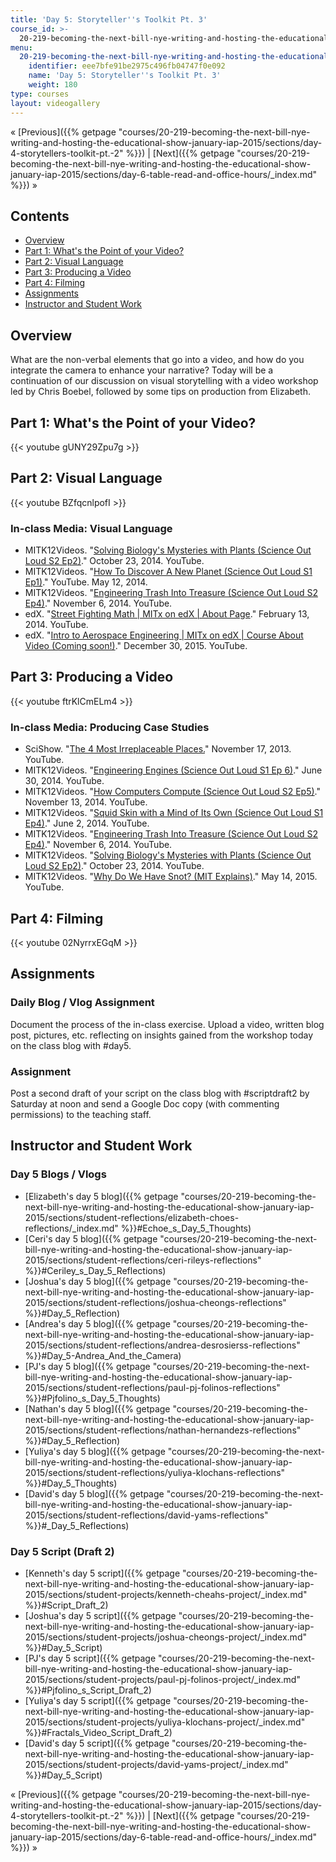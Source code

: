```yaml
---
title: 'Day 5: Storyteller''s Toolkit Pt. 3'
course_id: >-
  20-219-becoming-the-next-bill-nye-writing-and-hosting-the-educational-show-january-iap-2015
menu:
  20-219-becoming-the-next-bill-nye-writing-and-hosting-the-educational-show-january-iap-2015:
    identifier: eee7bfe91be2975c496fb04747f0e092
    name: 'Day 5: Storyteller''s Toolkit Pt. 3'
    weight: 180
type: courses
layout: videogallery
---
```

« [Previous]({{% getpage "courses/20-219-becoming-the-next-bill-nye-writing-and-hosting-the-educational-show-january-iap-2015/sections/day-4-storytellers-toolkit-pt.-2" %}}) | [Next]({{% getpage "courses/20-219-becoming-the-next-bill-nye-writing-and-hosting-the-educational-show-january-iap-2015/sections/day-6-table-read-and-office-hours/_index.md" %}}) »

Contents
--------

*   [Overview](#Overview)
*   [Part 1: What's the Point of your Video?](#Part_1:_What_s_the_point_of_your_video_)
*   [Part 2: Visual Language](#Part_2:_Visual_Language)
*   [Part 3: Producing a Video](#Part_3:_Producing_a_Video)
*   [Part 4: Filming](#Part_4:_Filming)
*   [Assignments](#Assignments)
*   [Instructor and Student Work](#Instructor_and_Student_Work)

Overview
--------

What are the non-verbal elements that go into a video, and how do you integrate the camera to enhance your narrative? Today will be a continuation of our discussion on visual storytelling with a video workshop led by Chris Boebel, followed by some tips on production from Elizabeth.

Part 1: What's the Point of your Video?
---------------------------------------

{{< youtube gUNY29Zpu7g >}}

Part 2: Visual Language
-----------------------

{{< youtube BZfqcnlpofI >}}

### In-class Media: Visual Language

*   MITK12Videos. "[Solving Biology's Mysteries with Plants (Science Out Loud S2 Ep2)](https://youtu.be/K9mhXBOhuHU)." October 23, 2014. YouTube.
*   MITK12Videos. "[How To Discover A New Planet (Science Out Loud S1 Ep1)](https://youtu.be/4RarO2wS14Q)." YouTube. May 12, 2014.
*   MITK12Videos. "[Engineering Trash Into Treasure (Science Out Loud S2 Ep4)](https://youtu.be/GzhFgEYiVyY)." November 6, 2014. YouTube.
*   edX. "[Street Fighting Math | MITx on edX | About Page](https://youtu.be/u23ZUSu7-HY)." February 13, 2014. YouTube.
*   edX. "[Intro to Aerospace Engineering | MITx on edX | Course About Video (Coming soon!)](https://youtu.be/Nugc_RO56cQ)." December 30, 2015. YouTube.

Part 3: Producing a Video
-------------------------

{{< youtube ftrKlCmELm4 >}}

### In-class Media: Producing Case Studies

*   SciShow. "[The 4 Most Irreplaceable Places.](https://youtu.be/nsp2VLsie_E)" November 17, 2013. YouTube.
*   MITK12Videos. "[Engineering Engines (Science Out Loud S1 Ep 6)](https://youtu.be/y2vzH1MjRqQ)." June 30, 2014. YouTube.
*   MITK12Videos. "[How Computers Compute (Science Out Loud S2 Ep5)](https://youtu.be/8cVsgFN3hSM)." November 13, 2014. YouTube.
*   MITK12Videos. "[Squid Skin with a Mind of Its Own (Science Out Loud S1 Ep4)](https://youtu.be/mlzxxD9A07E)." June 2, 2014. YouTube.
*   MITK12Videos. "[Engineering Trash Into Treasure (Science Out Loud S2 Ep4)](https://youtu.be/GzhFgEYiVyY)." November 6, 2014. YouTube.
*   MITK12Videos. "[Solving Biology's Mysteries with Plants (Science Out Loud S2 Ep2)](https://youtu.be/K9mhXBOhuHU)." October 23, 2014. YouTube.
*   MITK12Videos. "[Why Do We Have Snot? (MIT Explains)](https://youtu.be/zDo-UG3i75o)." May 14, 2015. YouTube.

Part 4: Filming
---------------

{{< youtube 02NyrrxEGqM >}}

Assignments
-----------

### Daily Blog / Vlog Assignment

Document the process of the in-class exercise. Upload a video, written blog post, pictures, etc. reflecting on insights gained from the workshop today on the class blog with #day5.

### Assignment

Post a second draft of your script on the class blog with #scriptdraft2 by Saturday at noon and send a Google Doc copy (with commenting permissions) to the teaching staff.

Instructor and Student Work
---------------------------

### Day 5 Blogs / Vlogs

*   [Elizabeth's day 5 blog]({{% getpage "courses/20-219-becoming-the-next-bill-nye-writing-and-hosting-the-educational-show-january-iap-2015/sections/student-reflections/elizabeth-choes-reflections/_index.md" %}}#Echoe_s_Day_5_Thoughts)
*   [Ceri's day 5 blog]({{% getpage "courses/20-219-becoming-the-next-bill-nye-writing-and-hosting-the-educational-show-january-iap-2015/sections/student-reflections/ceri-rileys-reflections" %}}#Ceriley_s_Day_5_Reflections)
*   [Joshua's day 5 blog]({{% getpage "courses/20-219-becoming-the-next-bill-nye-writing-and-hosting-the-educational-show-january-iap-2015/sections/student-reflections/joshua-cheongs-reflections" %}}#Day_5_Reflection)
*   [Andrea's day 5 blog]({{% getpage "courses/20-219-becoming-the-next-bill-nye-writing-and-hosting-the-educational-show-january-iap-2015/sections/student-reflections/andrea-desrosierss-reflections" %}}#Day_5-Andrea_And_the_Camera)
*   [PJ's day 5 blog]({{% getpage "courses/20-219-becoming-the-next-bill-nye-writing-and-hosting-the-educational-show-january-iap-2015/sections/student-reflections/paul-pj-folinos-reflections" %}}#Pjfolino_s_Day_5_Thoughts)
*   [Nathan's day 5 blog]({{% getpage "courses/20-219-becoming-the-next-bill-nye-writing-and-hosting-the-educational-show-january-iap-2015/sections/student-reflections/nathan-hernandezs-reflections" %}}#Day_5_Reflection)
*   [Yuliya's day 5 blog]({{% getpage "courses/20-219-becoming-the-next-bill-nye-writing-and-hosting-the-educational-show-january-iap-2015/sections/student-reflections/yuliya-klochans-reflections" %}}#Day_5_Thoughts)
*   [David's day 5 blog]({{% getpage "courses/20-219-becoming-the-next-bill-nye-writing-and-hosting-the-educational-show-january-iap-2015/sections/student-reflections/david-yams-reflections" %}}#_Day_5_Reflections)

### Day 5 Script (Draft 2)

*   [Kenneth's day 5 script]({{% getpage "courses/20-219-becoming-the-next-bill-nye-writing-and-hosting-the-educational-show-january-iap-2015/sections/student-projects/kenneth-cheahs-project/_index.md" %}}#Script_Draft_2)
*   [Joshua's day 5 script]({{% getpage "courses/20-219-becoming-the-next-bill-nye-writing-and-hosting-the-educational-show-january-iap-2015/sections/student-projects/joshua-cheongs-project/_index.md" %}}#Day_5_Script)
*   [PJ's day 5 script]({{% getpage "courses/20-219-becoming-the-next-bill-nye-writing-and-hosting-the-educational-show-january-iap-2015/sections/student-projects/paul-pj-folinos-project/_index.md" %}}#Pjfolino_s_Script_Draft_2)
*   [Yuliya's day 5 script]({{% getpage "courses/20-219-becoming-the-next-bill-nye-writing-and-hosting-the-educational-show-january-iap-2015/sections/student-projects/yuliya-klochans-project/_index.md" %}}#Fractals_Video_Script_Draft_2)
*   [David's day 5 script]({{% getpage "courses/20-219-becoming-the-next-bill-nye-writing-and-hosting-the-educational-show-january-iap-2015/sections/student-projects/david-yams-project/_index.md" %}}#Day_5_Script)

« [Previous]({{% getpage "courses/20-219-becoming-the-next-bill-nye-writing-and-hosting-the-educational-show-january-iap-2015/sections/day-4-storytellers-toolkit-pt.-2" %}}) | [Next]({{% getpage "courses/20-219-becoming-the-next-bill-nye-writing-and-hosting-the-educational-show-january-iap-2015/sections/day-6-table-read-and-office-hours/_index.md" %}}) »